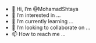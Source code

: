- 👋 Hi, I’m @MohamadShtaya
- 👀 I’m interested in ...
- 🌱 I’m currently learning ...
- 💞️ I’m looking to collaborate on ...
- 📫 How to reach me ...

<!---
MohamadShtaya/MohamadShtaya is a ✨ special ✨ repository because its `README.md` (this file) appears on your GitHub profile.
You can click the Preview link to take a look at your changes.
--->
